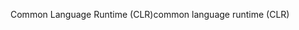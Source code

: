 <span data-ttu-id="5d16d-101">Common Language Runtime (CLR)</span><span class="sxs-lookup"><span data-stu-id="5d16d-101">common language runtime (CLR)</span></span>